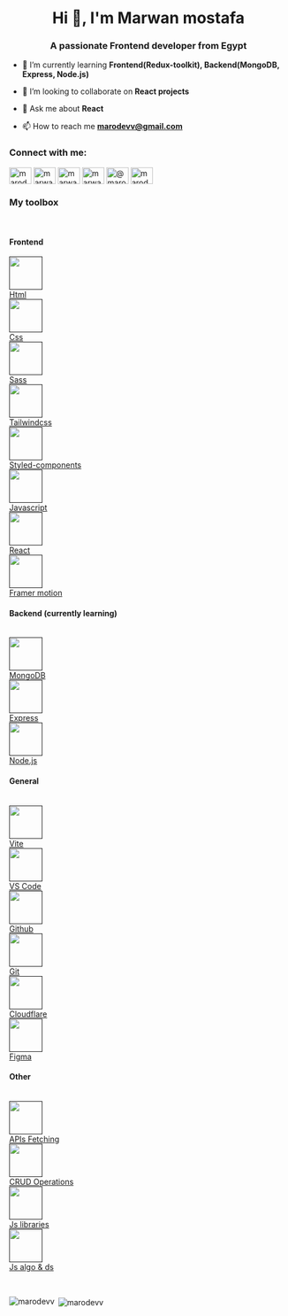 <h1 align="center">Hi 👋, I'm Marwan mostafa</h1>
<h3 align="center">A passionate Frontend developer from Egypt</h3>

- 🌱 I’m currently learning **Frontend(Redux-toolkit), Backend(MongoDB, Express, Node.js)**

- 👯 I’m looking to collaborate on **React projects**

- 💬 Ask me about **React**

- 📫 How to reach me **marodevv@gmail.com**

<h3 align="left">Connect with me:</h3>
<p align="left">
<a href="https://dev.to/marodevv" target="blank"><img align="center" src="https://raw.githubusercontent.com/rahuldkjain/github-profile-readme-generator/master/src/images/icons/Social/devto.svg" alt="marodevv" height="30" width="40" /></a>
<a href="https://linkedin.com/in/marwan-mostafa-4ba111210" target="blank"><img align="center" src="https://raw.githubusercontent.com/rahuldkjain/github-profile-readme-generator/master/src/images/icons/Social/linked-in-alt.svg" alt="marwan-mostafa-4ba111210" height="30" width="40" /></a>
<a href="https://fb.com/marwanmostafa24" target="blank"><img align="center" src="https://raw.githubusercontent.com/rahuldkjain/github-profile-readme-generator/master/src/images/icons/Social/facebook.svg" alt="marwanmostafa24" height="30" width="40" /></a>
<a href="https://instagram.com/marwan_mostafa24" target="blank"><img align="center" src="https://raw.githubusercontent.com/rahuldkjain/github-profile-readme-generator/master/src/images/icons/Social/instagram.svg" alt="marwan_mostafa24" height="30" width="40" /></a>
<a href="https://hashnode.com/@marodevv" target="blank"><img align="center" src="https://raw.githubusercontent.com/rahuldkjain/github-profile-readme-generator/master/src/images/icons/Social/hashnode.svg" alt="@marodevv" height="30" width="40" /></a>
<a href="https://www.leetcode.com/marodevv" target="blank"><img align="center" src="https://raw.githubusercontent.com/rahuldkjain/github-profile-readme-generator/master/src/images/icons/Social/leet-code.svg" alt="marodevv" height="30" width="40" /></a>
</p>

<h3 align="left">My toolbox</h3>
<br />
<h4 align="left">Frontend</h3>
<p>
    <a href="" target="_blank">  
       <img src="https://cdn.jsdelivr.net/gh/devicons/devicon/icons/html5/html5-original.svg" width="60" height="60" align="center" />
        <br />
        Html
    </a>
    <br />
    <a href="" target="_blank">  
       <img src="https://cdn.jsdelivr.net/gh/devicons/devicon/icons/css3/css3-original.svg" width="60" height="60" align="center" />
        <br />
        Css
    </a>
    <br />
    <a href="" target="_blank">  
       <img src="https://cdn.jsdelivr.net/gh/devicons/devicon/icons/css3/css3-original.svg" width="60" height="60" align="center" />
        <br />
        Sass
    </a>
    <br />
    <a href="" target="_blank">  
       <img src="https://cdn.jsdelivr.net/gh/devicons/devicon/icons/css3/css3-original.svg" width="60" height="60" align="center" />
        <br />
        Tailwindcss
    </a>
    <br />
    <a href="" target="_blank">  
       <img src="https://cdn.jsdelivr.net/gh/devicons/devicon/icons/css3/css3-original.svg" width="60" height="60" align="center" />
        <br />
        Styled-components
    </a>
    <br />
    <a href="" target="_blank">  
       <img src="https://cdn.jsdelivr.net/gh/devicons/devicon/icons/css3/css3-original.svg" width="60" height="60" align="center" />
        <br />
        Javascript
    </a>
    <br />
    <a href="" target="_blank">  
       <img src="https://cdn.jsdelivr.net/gh/devicons/devicon/icons/css3/css3-original.svg" width="60" height="60" align="center" />
        <br />
        React
    </a>
    <br />
    <a href="" target="_blank">  
       <img src="https://cdn.jsdelivr.net/gh/devicons/devicon/icons/css3/css3-original.svg" width="60" height="60" align="center" />
        <br />
        Framer motion
    </a>
    <br />
    <h4 align="left">Backend (currently learning)</h3>
    <br />
    <a href="" target="_blank">  
       <img src="https://cdn.jsdelivr.net/gh/devicons/devicon/icons/css3/css3-original.svg" width="60" height="60" align="center" />
        <br />
        MongoDB
    </a>
    <br />
    <a href="" target="_blank">  
       <img src="https://cdn.jsdelivr.net/gh/devicons/devicon/icons/css3/css3-original.svg" width="60" height="60" align="center" />
        <br />
        Express
    </a>
    <br />
    <a href="" target="_blank">  
       <img src="https://cdn.jsdelivr.net/gh/devicons/devicon/icons/css3/css3-original.svg" width="60" height="60" align="center" />
        <br />
        Node.js
    </a>
    <br />
    <h4 align="left">General</h3>
    <br />
    <a href="" target="_blank">  
       <img src="https://cdn.jsdelivr.net/gh/devicons/devicon/icons/css3/css3-original.svg" width="60" height="60" align="center" />
        <br />
        Vite
    </a>
    <br />
    <a href="" target="_blank">  
       <img src="https://cdn.jsdelivr.net/gh/devicons/devicon/icons/css3/css3-original.svg" width="60" height="60" align="center" />
        <br />
        VS Code
    </a>
    <br />
    <a href="" target="_blank">  
       <img src="https://cdn.jsdelivr.net/gh/devicons/devicon/icons/css3/css3-original.svg" width="60" height="60" align="center" />
        <br />
        Github
    </a>
    <br />
    <a href="" target="_blank">  
       <img src="https://cdn.jsdelivr.net/gh/devicons/devicon/icons/css3/css3-original.svg" width="60" height="60" align="center" />
        <br />
        Git
    </a>
    <br />
    <a href="" target="_blank">  
       <img src="https://cdn.jsdelivr.net/gh/devicons/devicon/icons/css3/css3-original.svg" width="60" height="60" align="center" />
        <br />
        Cloudflare
    </a>
    <br />
    <a href="" target="_blank">  
       <img src="https://cdn.jsdelivr.net/gh/devicons/devicon/icons/css3/css3-original.svg" width="60" height="60" align="center" />
        <br />
        Figma
    </a>
    <br />
    <h4 align="left">Other</h3>
    <br />
    <a href="" target="_blank">  
       <img src="https://cdn.jsdelivr.net/gh/devicons/devicon/icons/css3/css3-original.svg" width="60" height="60" align="center" />
        <br />
        APIs Fetching
    </a>
    <br />
    <a href="" target="_blank">  
       <img src="https://cdn.jsdelivr.net/gh/devicons/devicon/icons/css3/css3-original.svg" width="60" height="60" align="center" />
        <br />
        CRUD Operations
    </a>
    <br />
    <a href="" target="_blank">  
       <img src="https://cdn.jsdelivr.net/gh/devicons/devicon/icons/css3/css3-original.svg" width="60" height="60" align="center" />
        <br />
        Js libraries
    </a>
    <br />
    <a href="" target="_blank">  
       <img src="https://cdn.jsdelivr.net/gh/devicons/devicon/icons/css3/css3-original.svg" width="60" height="60" align="center" />
        <br />
        Js algo & ds
    </a>
</p>
<br />
<p><img align="left" src="https://github-readme-stats.vercel.app/api/top-langs?username=marodevv&show_icons=true&locale=en&layout=compact" alt="marodevv" /></p>

<p>&nbsp;<img align="center" src="https://github-readme-stats.vercel.app/api?username=marodevv&show_icons=true&locale=en" alt="marodevv" /></p>

